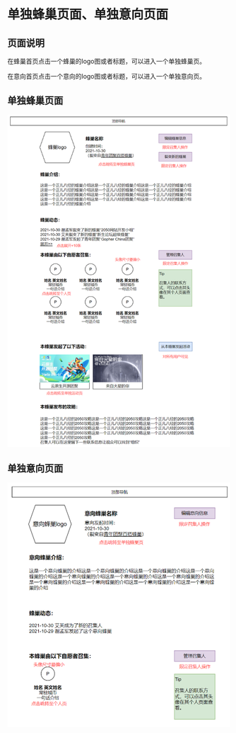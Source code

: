 # 单独蜂巢页面、单独意向页面

## 页面说明

在蜂巢首页点击一个蜂巢的logo图或者标题，可以进入一个单独蜂巢页。

在意向首页点击一个意向的logo图或者标题，可以进入一个单独意向页。

## 单独蜂巢页面

![](../4/single-hive-front.png)

## 单独意向页面

![](../4/single-proposal.png)
